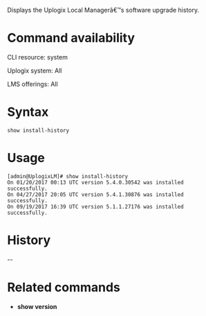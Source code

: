 <!-- 5.4 -->

Displays the Uplogix Local Managerâ€™s software upgrade history.

# Command availability 

CLI resource: system

Uplogix system: All

LMS offerings: All

# Syntax 

```
show install-history
```

# Usage 

```
[admin@UplogixLM]# show install-history
On 01/20/2017 00:13 UTC version 5.4.0.30542 was installed successfully.
On 04/27/2017 20:05 UTC version 5.4.1.30876 was installed successfully.
On 09/19/2017 16:39 UTC version 5.1.1.27176 was installed successfully.
```

# History 
--

# Related commands 

- **show version**


